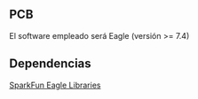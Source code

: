 ## PCB

El software empleado será Eagle (versión >= 7.4)

## Dependencias

[SparkFun Eagle Libraries](https://github.com/sparkfun/SparkFun-Eagle-Libraries)
